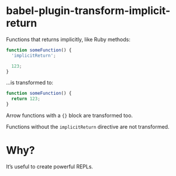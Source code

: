 
# babel-plugin-transform-implicit-return

Functions that returns implicitly, like Ruby methods:

```js
function someFunction() {
  'implicitReturn';

  123;
}
```

...is transformed to:

```js
function someFunction() {
  return 123;
}
```

Arrow functions with a `{}` block are transformed too.

Functions without the `implicitReturn` directive are not transformed.

# Why?

It’s useful to create powerful REPLs.
